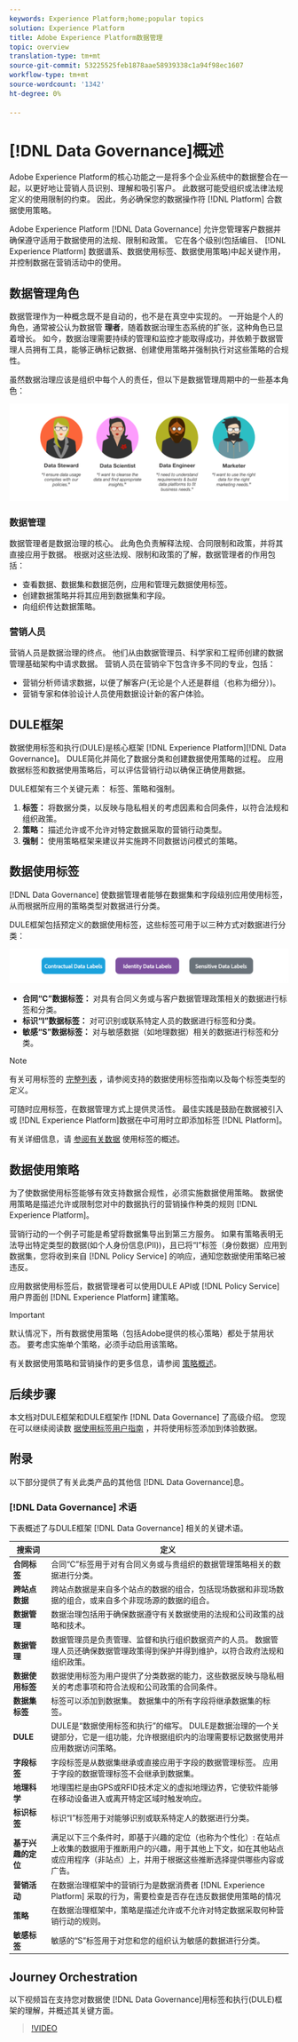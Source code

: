 ```yaml
---
keywords: Experience Platform;home;popular topics
solution: Experience Platform
title: Adobe Experience Platform数据管理
topic: overview
translation-type: tm+mt
source-git-commit: 53225525feb1878aae58939338c1a94f98ec1607
workflow-type: tm+mt
source-wordcount: '1342'
ht-degree: 0%

---
```



# [!DNL Data Governance]概述

Adobe Experience Platform的核心功能之一是将多个企业系统中的数据整合在一起，以更好地让营销人员识别、理解和吸引客户。 此数据可能受组织或法律法规定义的使用限制的约束。 因此，务必确保您的数据操作符 [!DNL Platform] 合数据使用策略。

Adobe Experience Platform [!DNL Data Governance] 允许您管理客户数据并确保遵守适用于数据使用的法规、限制和政策。 它在各个级别(包括编目、 [!DNL Experience Platform] 数据谱系、数据使用标签、数据使用策略)中起关键作用，并控制数据在营销活动中的使用。

## 数据管理角色

数据管理作为一种概念既不是自动的，也不是在真空中实现的。 一开始是个人的角色，通常被公认为数据管 **理者**，随着数据治理生态系统的扩张，这种角色已显着增长。 如今，数据治理需要持续的管理和监控才能取得成功，并依赖于数据管理人员拥有工具，能够正确标记数据、创建使用策略并强制执行对这些策略的合规性。

虽然数据治理应该是组织中每个人的责任，但以下是数据管理周期中的一些基本角色：

![数据治理角色](./images/overview/roles.png)

### 数据管理

数据管理者是数据治理的核心。 此角色负责解释法规、合同限制和政策，并将其直接应用于数据。 根据对这些法规、限制和政策的了解，数据管理者的作用包括：

* 查看数据、数据集和数据范例，应用和管理元数据使用标签。
* 创建数据策略并将其应用到数据集和字段。
* 向组织传达数据策略。

### 营销人员

营销人员是数据治理的终点。 他们从由数据管理员、科学家和工程师创建的数据管理基础架构中请求数据。 营销人员在营销伞下包含许多不同的专业，包括：

* 营销分析师请求数据，以便了解客户(无论是个人还是群组（也称为细分）)。
* 营销专家和体验设计人员使用数据设计新的客户体验。


## DULE框架

数据使用标签和执行(DULE)是核心框架 [!DNL Experience Platform][!DNL Data Governance]。 DULE简化并简化了数据分类和创建数据使用策略的过程。 应用数据标签和数据使用策略后，可以评估营销行动以确保正确使用数据。

DULE框架有三个关键元素： 标签、策略和强制。

1. **标签：** 将数据分类，以反映与隐私相关的考虑因素和合同条件，以符合法规和组织政策。
1. **策略：** 描述允许或不允许对特定数据采取的营销行动类型。
1. **强制：** 使用策略框架来建议并实施跨不同数据访问模式的策略。

## 数据使用标签

[!DNL Data Governance] 使数据管理者能够在数据集和字段级别应用使用标签，从而根据所应用的策略类型对数据进行分类。

DULE框架包括预定义的数据使用标签，这些标签可用于以三种方式对数据进行分类：

![数据使用标签类别](./images/overview/label-categories.png)

* **合同“C”数据标签：** 对具有合同义务或与客户数据管理政策相关的数据进行标签和分类。
* **标识“I”数据标签：** 对可识别或联系特定人员的数据进行标签和分类。
* **敏感“S”数据标签：** 对与敏感数据（如地理数据）相关的数据进行标签和分类。

>[!NOTE]
>
>有关可用标签的 [完整列表](labels/reference.md) ，请参阅支持的数据使用标签指南以及每个标签类型的定义。

可随时应用标签，在数据管理方式上提供灵活性。 最佳实践是鼓励在数据被引入或 [!DNL Experience Platform]数据在中可用时立即添加标签 [!DNL Platform]。

有关详细信息，请 [参阅有关数据](./labels/overview.md) 使用标签的概述。

## 数据使用策略

为了使数据使用标签能够有效支持数据合规性，必须实施数据使用策略。 数据使用策略是描述允许或限制您对中的数据执行的营销操作种类的规则 [!DNL Experience Platform]。

营销行动的一个例子可能是希望将数据集导出到第三方服务。 如果有策略表明无法导出特定类型的数据(如个人身份信息(PII))，且已将“I”标签（身份数据）应用到数据集，您将收到来自 [!DNL Policy Service] 的响应，通知您数据使用策略已被违反。

应用数据使用标签后，数据管理者可以使用DULE API或 [!DNL Policy Service] 用户界面创 [!DNL Experience Platform] 建策略。

>[!IMPORTANT]
>
>默认情况下，所有数据使用策略（包括Adobe提供的核心策略）都处于禁用状态。 要考虑实施单个策略，必须手动启用该策略。

有关数据使用策略和营销操作的更多信息，请参阅 [策略概述](./policies/overview.md)。

## 后续步骤

本文档对DULE框架和DULE框架作 [!DNL Data Governance] 了高级介绍。 您现在可以继续阅读数 [据使用标签用户指南](labels/user-guide.md) ，并将使用标签添加到体验数据。

## 附录

以下部分提供了有关此类产品的其他信 [!DNL Data Governance]息。

### [!DNL Data Governance] 术语

下表概述了与DULE框架 [!DNL Data Governance] 相关的关键术语。

| 搜索词 | 定义 |
|---|---|
| **合同标签** | 合同“C”标签用于对有合同义务或与贵组织的数据管理策略相关的数据进行分类。 |
| **跨站点数据** | 跨站点数据是来自多个站点的数据的组合，包括现场数据和非现场数据的组合，或来自多个非现场源的数据的组合。 |
| **数据管理** | 数据治理包括用于确保数据遵守有关数据使用的法规和公司政策的战略和技术。 |
| **数据管理** | 数据管理员是负责管理、监督和执行组织数据资产的人员。 数据管理人员还确保数据管理政策得到保护并得到维护，以符合政府法规和组织政策。 |
| **数据使用标签** | 数据使用标签为用户提供了分类数据的能力，这些数据反映与隐私相关的考虑事项和符合法规和公司政策的合同条件。 |
| **数据集标签** | 标签可以添加到数据集。 数据集中的所有字段将继承数据集的标签。 |
| **DULE** | DULE是“数据使用标签和执行”的缩写。 DULE是数据治理的一个关键部分，它是一组功能，允许根据组织内的治理需要标记数据使用并应用数据访问策略。 |
| **字段标签** | 字段标签是从数据集继承或直接应用于字段的数据管理标签。  应用于字段的数据管理标签不会继承到数据集。 |
| **地理科学** | 地理围栏是由GPS或RFID技术定义的虚拟地理边界，它使软件能够在移动设备进入或离开特定区域时触发响应。 |
| **标识标签** | 标识“I”标签用于对能够识别或联系特定人的数据进行分类。 |
| **基于兴趣的定位** | 满足以下三个条件时，即基于兴趣的定位（也称为个性化）: 在站点上收集的数据用于推断用户的兴趣，用于其他上下文，如在其他站点或应用程序（非站点）上，并用于根据这些推断选择提供哪些内容或广告。 |
| **营销活动** | 在数据治理框架中的营销行为是数据消费者 [!DNL Experience Platform] 采取的行为，需要检查是否存在违反数据使用策略的情况 |
| **策略** | 在数据治理框架中，策略是描述允许或不允许对特定数据采取何种营销行动的规则。 |
| **敏感标签** | 敏感的“S”标签用于对您和您的组织认为敏感的数据进行分类。 |

## Journey Orchestration

以下视频旨在支持您对数据使 [!DNL Data Governance]用标签和执行(DULE)框架的理解，并概述其关键方面。

>[!VIDEO](https://video.tv.adobe.com/v/29708?quality=12&enable10seconds=on&speedcontrol=on)
